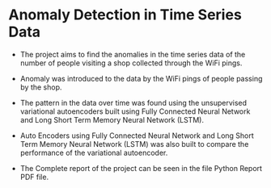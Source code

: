 # Anomaly Detection in Time Series Data

* The project aims to find the anomalies in the time series data of the number of people visiting a shop collected through the WiFi pings.

* Anomaly was introduced to the data by the WiFi pings of people passing by the shop.

* The pattern in the data over time was found using the unsupervised variational autoencoders built using Fully Connected Neural Network and Long Short Term Memory Neural Network (LSTM).

* Auto Encoders using Fully Connected Neural Network and Long Short Term Memory Neural Network (LSTM) was also built to compare the performance of the variational autoencoder.

* The Complete report of the project can be seen in the file Python Report PDF file.
